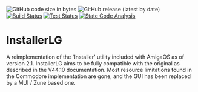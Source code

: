 ![GitHub code size in bytes](https://img.shields.io/github/languages/code-size/sodero/InstallerLG?style=for-the-badge)
![GitHub release (latest by date)](https://img.shields.io/github/v/release/sodero/InstallerLG?style=for-the-badge)
[![Build Status](https://img.shields.io/github/actions/workflow/status/sodero/InstallerLG/build.yml?style=for-the-badge)](https://github.com/sodero/InstallerLG/actions/workflows/build.yml)
[![Test Status](https://img.shields.io/github/actions/workflow/status/sodero/InstallerLG/test.yml?style=for-the-badge&label=TESTS)](https://github.com/sodero/InstallerLG/actions/workflows/test.yml)
[![Statc Code Analysis](https://img.shields.io/github/actions/workflow/status/sodero/InstallerLG/analysis.yml?style=for-the-badge&label=ANALYSIS)](https://github.com/sodero/InstallerLG/actions/workflows/analysis.yml)

# InstallerLG

A reimplementation of the 'Installer' utility included with AmigaOS as of
version 2.1. InstallerLG aims to be fully compatible with the original as
described in the V44.10 documentation. Most resource limitations found in
the Commodore implementation are gone, and the GUI has been replaced by a
MUI / Zune based one.
